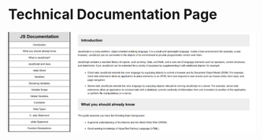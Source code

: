# Technical Documentation Page

![Screen shot of the technical documentation page](./public/images/documentation.png)
